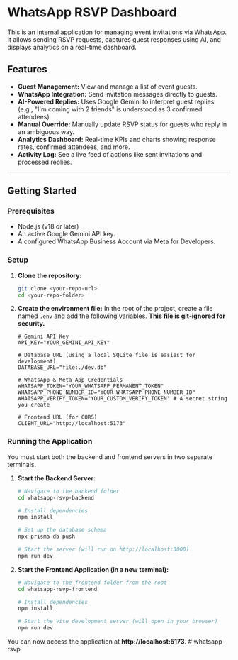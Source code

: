 # WhatsApp RSVP Dashboard

This is an internal application for managing event invitations via WhatsApp. It allows sending RSVP requests, captures guest responses using AI, and displays analytics on a real-time dashboard.

## Features

- **Guest Management:** View and manage a list of event guests.
- **WhatsApp Integration:** Send invitation messages directly to guests.
- **AI-Powered Replies:** Uses Google Gemini to interpret guest replies (e.g., "I'm coming with 2 friends" is understood as 3 confirmed attendees).
- **Manual Override:** Manually update RSVP status for guests who reply in an ambiguous way.
- **Analytics Dashboard:** Real-time KPIs and charts showing response rates, confirmed attendees, and more.
- **Activity Log:** See a live feed of actions like sent invitations and processed replies.

---

## Getting Started

### Prerequisites

- Node.js (v18 or later)
- An active Google Gemini API key.
- A configured WhatsApp Business Account via Meta for Developers.

### Setup

1.  **Clone the repository:**
    ```bash
    git clone <your-repo-url>
    cd <your-repo-folder>
    ```

2.  **Create the environment file:**
    In the root of the project, create a file named `.env` and add the following variables. **This file is git-ignored for security.**

    ```env
    # Gemini API Key
    API_KEY="YOUR_GEMINI_API_KEY"

    # Database URL (using a local SQLite file is easiest for development)
    DATABASE_URL="file:./dev.db"

    # WhatsApp & Meta App Credentials
    WHATSAPP_TOKEN="YOUR_WHATSAPP_PERMANENT_TOKEN"
    WHATSAPP_PHONE_NUMBER_ID="YOUR_WHATSAPP_PHONE_NUMBER_ID"
    WHATSAPP_VERIFY_TOKEN="YOUR_CUSTOM_VERIFY_TOKEN" # A secret string you create

    # Frontend URL (for CORS)
    CLIENT_URL="http://localhost:5173"
    ```

### Running the Application

You must start both the backend and frontend servers in two separate terminals.

1.  **Start the Backend Server:**
    ```bash
    # Navigate to the backend folder
    cd whatsapp-rsvp-backend

    # Install dependencies
    npm install

    # Set up the database schema
    npx prisma db push

    # Start the server (will run on http://localhost:3000)
    npm run dev
    ```

2.  **Start the Frontend Application (in a new terminal):**
    ```bash
    # Navigate to the frontend folder from the root
    cd whatsapp-rsvp-frontend

    # Install dependencies
    npm install

    # Start the Vite development server (will open in your browser)
    npm run dev
    ```

You can now access the application at **http://localhost:5173**.
#   w h a t s a p p - r s v p  
 